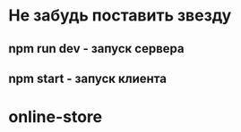 # Не забудь поставить звезду

## npm run dev - запуск сервера

## npm start - запуск клиента
# online-store
